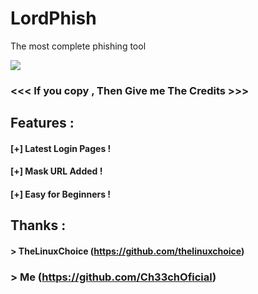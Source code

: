 # LordPhish
The most complete phishing tool

<p>
<img src="https://img.shields.io/badge/Author-Ch33chOficial-blue"

<img src="https://raw.githubusercontent.com/Ch33chOficial/LordPhish/main/img/Screenshot_20201221-051604_Termux.jpg?token=ARV2LBWL5DYN24L7AS6XAE274BNFY">



### <<< If you copy , Then Give me The Credits >>>

## Features :
#### [+] Latest Login Pages !
#### [+] Mask URL Added !
#### [+] Easy for Beginners !

## Thanks :
#### > TheLinuxChoice (https://github.com/thelinuxchoice)
### > Me (https://github.com/Ch33chOficial)